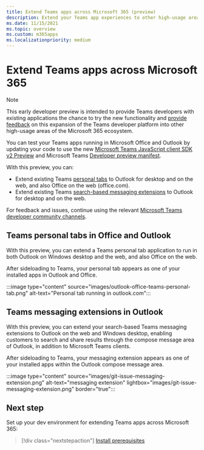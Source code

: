 ```yaml
---
title: Extend Teams apps across Microsoft 365 (preview)
description: Extend your Teams app experiences to other high-usage areas of Microsoft 365 
ms.date: 11/15/2021
ms.topic: overview
ms.custom: m365apps
ms.localizationpriority: medium
---
```

# Extend Teams apps across Microsoft 365

> [!NOTE]
> This early developer preview is intended to provide Teams developers with existing applications the chance to try the new functionality and [provide feedback](/microsoftteams/platform/feedback) on this expansion of the Teams developer platform into other high-usage areas of the Microsoft 365 ecosystem.

You can test your Teams apps running in Microsoft Office and Outlook by updating your code to use the new [Microsoft Teams JavaScript client SDK v2 Preview](using-teams-client-sdk-preview.md) and Microsoft Teams [Developer preview manifest](../resources/schema/manifest-schema-dev-preview.md).

With this preview, you can:

- Extend existing Teams [personal tabs](/microsoftteams/platform/tabs/how-to/create-personal-tab) to Outlook for desktop and on the web, and also Office on the web (office.com).
- Extend existing Teams [search-based messaging extensions](/microsoftteams/platform/messaging-extensions/how-to/search-commands/define-search-command) to Outlook for desktop and on the web.

For feedback and issues, continue using the relevant [Microsoft Teams developer community channels](/microsoftteams/platform/feedback).

## Teams personal tabs in Office and Outlook

With this preview, you can extend a Teams personal tab application to run in both Outlook on Windows desktop and the web, and also Office on the web.

After sideloading to Teams, your personal tab appears as one of your installed apps in Outlook and Office.

:::image type="content" source="images/outlook-office-teams-personal-tab.png" alt-text="Personal tab running in outlook.com":::

## Teams messaging extensions in Outlook

With this preview, you can extend your search-based Teams messaging extensions to Outlook on the web and Windows desktop, enabling customers to search and share results through the compose message area of Outlook, in addition to Microsoft Teams clients.

After sideloading to Teams, your messaging extension appears as one of your installed apps within the Outlook compose message area.

:::image type="content" source="images/git-issue-messaging-extension.png" alt-text="messaging extension" lightbox="images/git-issue-messaging-extension.png" border="true":::

## Next step

Set up your dev environment for extending Teams apps across Microsoft 365:

> [!div class="nextstepaction"]
> [Install prerequisites](prerequisites.md)
